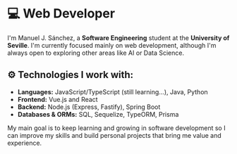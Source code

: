 # 💻 Web Developer

I'm Manuel J. Sánchez, a **Software Engineering** student at the **University of Seville**. I'm currently focused mainly on web development, although I'm always open to exploring other areas like AI or Data Science.

## ⚙️ Technologies I work with:  
- **Languages:** JavaScript/TypeScript (still learning...), Java, Python  
- **Frontend:** Vue.js and React  
- **Backend:** Node.js (Express, Fastify), Spring Boot  
- **Databases & ORMs:** SQL, Sequelize, TypeORM, Prisma  

My main goal is to keep learning and growing in software development so I can improve my skills and build personal projects that bring me value and experience.



